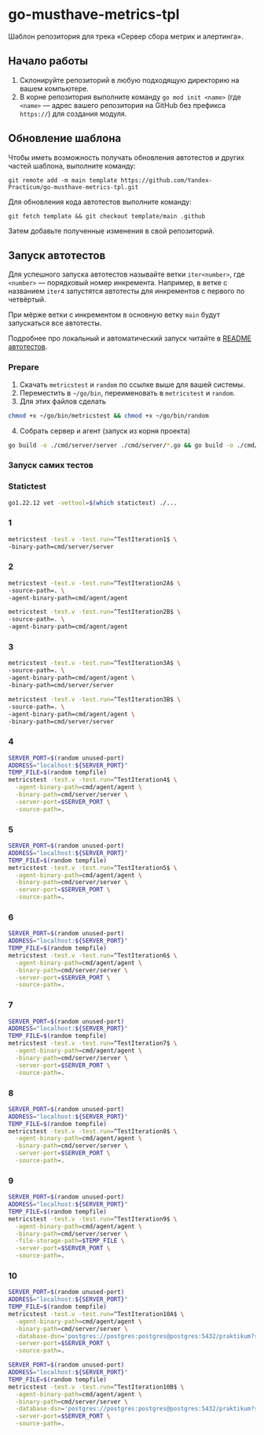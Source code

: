 # go-musthave-metrics-tpl

Шаблон репозитория для трека «Сервер сбора метрик и алертинга».

## Начало работы

1. Склонируйте репозиторий в любую подходящую директорию на вашем компьютере.
2. В корне репозитория выполните команду `go mod init <name>` (где `<name>` — адрес вашего репозитория на GitHub без префикса `https://`) для создания модуля.

## Обновление шаблона

Чтобы иметь возможность получать обновления автотестов и других частей шаблона, выполните команду:

```
git remote add -m main template https://github.com/Yandex-Practicum/go-musthave-metrics-tpl.git
```

Для обновления кода автотестов выполните команду:

```
git fetch template && git checkout template/main .github
```

Затем добавьте полученные изменения в свой репозиторий.

## Запуск автотестов

Для успешного запуска автотестов называйте ветки `iter<number>`, где `<number>` — порядковый номер инкремента. Например, в ветке с названием `iter4` запустятся автотесты для инкрементов с первого по четвёртый.

При мёрже ветки с инкрементом в основную ветку `main` будут запускаться все автотесты.

Подробнее про локальный и автоматический запуск читайте в [README автотестов](https://github.com/Yandex-Practicum/go-autotests).

### Prepare

1. Скачать `metricstest` и `random` по ссылке выше для вашей системы. 
2. Переместить в `~/go/bin`, переименовать в `metricstest` и `random`.
3. Для этих файлов сделать
```sh
chmod +x ~/go/bin/metricstest && chmod +x ~/go/bin/random
```
4. Собрать сервер и агент (запуск из корня проекта)
```sh
go build -o ./cmd/server/server ./cmd/server/*.go && go build -o ./cmd/agent/agent ./cmd/agent/*.go
```

### Запуск самих тестов

### Statictest
```sh
go1.22.12 vet -vettool=$(which statictest) ./...
```
### 1
```sh
metricstest -test.v -test.run=^TestIteration1$ \
-binary-path=cmd/server/server
```

### 2
```sh
metricstest -test.v -test.run=^TestIteration2A$ \
-source-path=. \
-agent-binary-path=cmd/agent/agent
```
```sh
metricstest -test.v -test.run=^TestIteration2B$ \
-source-path=. \
-agent-binary-path=cmd/agent/agent
```

### 3
```sh
metricstest -test.v -test.run=^TestIteration3A$ \
-source-path=. \
-agent-binary-path=cmd/agent/agent \
-binary-path=cmd/server/server
```
```sh
metricstest -test.v -test.run=^TestIteration3B$ \
-source-path=. \
-agent-binary-path=cmd/agent/agent \
-binary-path=cmd/server/server
```

### 4
```sh
SERVER_PORT=$(random unused-port)
ADDRESS="localhost:${SERVER_PORT}"
TEMP_FILE=$(random tempfile)
metricstest -test.v -test.run=^TestIteration4$ \
  -agent-binary-path=cmd/agent/agent \
  -binary-path=cmd/server/server \
  -server-port=$SERVER_PORT \
  -source-path=.
```

### 5
```sh
SERVER_PORT=$(random unused-port)
ADDRESS="localhost:${SERVER_PORT}"
TEMP_FILE=$(random tempfile)
metricstest -test.v -test.run=^TestIteration5$ \
  -agent-binary-path=cmd/agent/agent \
  -binary-path=cmd/server/server \
  -server-port=$SERVER_PORT \
  -source-path=.
```

### 6
```sh
SERVER_PORT=$(random unused-port)
ADDRESS="localhost:${SERVER_PORT}"
TEMP_FILE=$(random tempfile)
metricstest -test.v -test.run=^TestIteration6$ \
  -agent-binary-path=cmd/agent/agent \
  -binary-path=cmd/server/server \
  -server-port=$SERVER_PORT \
  -source-path=.
```

### 7
```sh
SERVER_PORT=$(random unused-port)
ADDRESS="localhost:${SERVER_PORT}"
TEMP_FILE=$(random tempfile)
metricstest -test.v -test.run=^TestIteration7$ \
  -agent-binary-path=cmd/agent/agent \
  -binary-path=cmd/server/server \
  -server-port=$SERVER_PORT \
  -source-path=.
```

### 8
```sh
SERVER_PORT=$(random unused-port)
ADDRESS="localhost:${SERVER_PORT}"
TEMP_FILE=$(random tempfile)
metricstest -test.v -test.run=^TestIteration8$ \
  -agent-binary-path=cmd/agent/agent \
  -binary-path=cmd/server/server \
  -server-port=$SERVER_PORT \
  -source-path=.
```

### 9
```sh
SERVER_PORT=$(random unused-port)
ADDRESS="localhost:${SERVER_PORT}"
TEMP_FILE=$(random tempfile)
metricstest -test.v -test.run=^TestIteration9$ \
  -agent-binary-path=cmd/agent/agent \
  -binary-path=cmd/server/server \
  -file-storage-path=$TEMP_FILE \
  -server-port=$SERVER_PORT \
  -source-path=.
```

### 10
```sh
SERVER_PORT=$(random unused-port)
ADDRESS="localhost:${SERVER_PORT}"
TEMP_FILE=$(random tempfile)
metricstest -test.v -test.run=^TestIteration10A$ \
  -agent-binary-path=cmd/agent/agent \
  -binary-path=cmd/server/server \
  -database-dsn='postgres://postgres:postgres@postgres:5432/praktikum?sslmode=disable' \
  -server-port=$SERVER_PORT \
  -source-path=.
```
```sh
SERVER_PORT=$(random unused-port)
ADDRESS="localhost:${SERVER_PORT}"
TEMP_FILE=$(random tempfile)
metricstest -test.v -test.run=^TestIteration10B$ \
  -agent-binary-path=cmd/agent/agent \
  -binary-path=cmd/server/server \
  -database-dsn='postgres://postgres:postgres@postgres:5432/praktikum?sslmode=disable' \
  -server-port=$SERVER_PORT \
  -source-path=.
```

